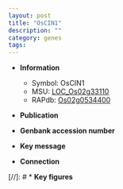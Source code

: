 ```yaml
---
layout: post
title: "OsCIN1"
description: ""
category: genes
tags: 
---
```


* **Information**  
    + Symbol: OsCIN1  
    + MSU: [LOC_Os02g33110](http://rice.uga.edu/cgi-bin/ORF_infopage.cgi?orf=LOC_Os02g33110)  
    + RAPdb: [Os02g0534400](http://rapdb.dna.affrc.go.jp/viewer/gbrowse_details/irgsp1?name=Os02g0534400)  

* **Publication**  

* **Genbank accession number**  

* **Key message**  

* **Connection**  

[//]: # * **Key figures**  


